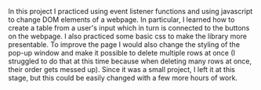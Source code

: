 In this project I practiced using event listener functions and using javascript to change DOM elements of a webpage. In particular, I learned how to create a table from a user's input which in turn is connected to the buttons on the webpage. I also practiced some basic css to make the library more presentable. To improve the page I would also change the styling of the pop-up window and make it possible to delete multiple rows at once (I struggled to do that at this time because when deleting many rows at once, their order gets messed up). Since it was a small project, I left it at this stage, but this could be easily changed with a few more hours of work.
